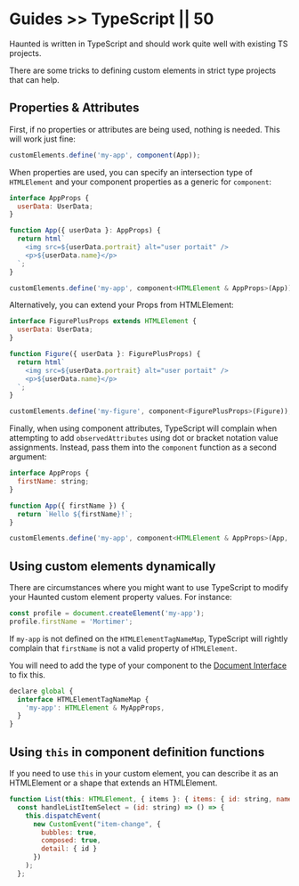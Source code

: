 # Guides >> TypeScript || 50

Haunted is written in TypeScript and should work quite well with existing TS projects.

There are some tricks to defining custom elements in strict type projects that can help.

## Properties & Attributes

First, if no properties or attributes are being used, nothing is needed. This will work just fine:

```js
customElements.define('my-app', component(App));
```

When properties are used, you can specify an intersection type of `HTMLElement` and your component properties as a generic for `component`:

```js
interface AppProps {
  userData: UserData;
}

function App({ userData }: AppProps) {
  return html`
    <img src=${userData.portrait} alt="user portait" />
    <p>${userData.name}</p>
  `;
}

customElements.define('my-app', component<HTMLElement & AppProps>(App));
```

Alternatively, you can extend your Props from HTMLElement:

```js
interface FigurePlusProps extends HTMLElement {
  userData: UserData;
}

function Figure({ userData }: FigurePlusProps) {
  return html`
    <img src=${userData.portrait} alt="user portait" />
    <p>${userData.name}</p>
  `;
}

customElements.define('my-figure', component<FigurePlusProps>(Figure));
```


Finally, when using component attributes, TypeScript will complain when attempting to add `observedAttributes` using dot or bracket notation value assignments. Instead, pass them into the `component` function as a second argument:

```js
interface AppProps {
  firstName: string;
}

function App({ firstName }) {
  return `Hello ${firstName}!`;
}

customElements.define('my-app', component<HTMLElement & AppProps>(App, { observedAttributes: ['first-name'] }));
```

## Using custom elements dynamically

There are circumstances where you might want to use TypeScript to modify your Haunted custom element property values. For instance:

```js
const profile = document.createElement('my-app');
profile.firstName = 'Mortimer';
```

If `my-app` is not defined on the `HTMLElementTagNameMap`, TypeScript will rightly complain that `firstName` is not a valid property of `HTMLElement`.

You will need to add the type of your component to the [Document Interface](https://www.typescriptlang.org/docs/handbook/dom-manipulation.html#the-document-interface) to fix this.

```js
declare global {
  interface HTMLElementTagNameMap {
    'my-app': HTMLElement & MyAppProps,
  }
}
```

## Using `this` in component definition functions

If you need to use `this` in your custom element, you can describe it as an
HTMLElement or a shape that extends an HTMLElement.

```js
function List(this: HTMLElement, { items }: { items: { id: string, name: string }[] }) {
  const handleListItemSelect = (id: string) => () => {
    this.dispatchEvent(
      new CustomEvent("item-change", {
        bubbles: true,
        composed: true,
        detail: { id }
      })
    );
  };
```
